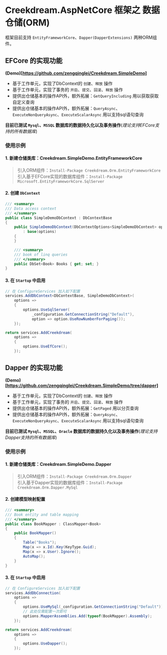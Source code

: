 # Creekdream.AspNetCore 框架之 数据仓储(ORM)

框架目前支持 `EntityFrameworkCore`、`Dapper(DapperExtensions)` 两种ORM组件。

## EFCore 的实现功能

**(Demo)[https://github.com/zengqinglei/Creekdream.SimpleDemo]**

* 基于工作单元，实现了DbContext的 `创建`、`释放` 操作
* 基于工作单元，实现了事务的 `开启`、`提交`、`回滚`、`释放` 操作
* 提供出仓储基本的操作API外，额外拓展：`GetQueryIncluding` 用以获取获取自定义查询
* 提供出仓储基本的操作API外，额外拓展：`QueryAsync`、`ExecuteNonQueryAsync`、`ExecuteScalarAsync` 用以支持sql语句查询

**目前已测试 `Mysql`、`MSSQL` 数据库的数据持久化以及事务操作**(*理论支持EFCore支持的所有数据库*)

### 使用示例

#### 1. 新建仓储类库：Creekdream.SimpleDemo.EntityFrameworkCore

>引入ORM组件：`Install-Package Creekdream.Orm.EntityFrameworkCore`  
引入基于EFCore实现的数据库组件：`Install-Package Microsoft.EntityFrameworkCore.SqlServer`

#### 2. 创建 `DbContext`

``` csharp
/// <summary>
/// Data access context
/// </summary>
public class SimpleDemoDbContext : DbContextBase
{
    public SimpleDemoDbContext(DbContextOptions<SimpleDemoDbContext> options)
        : base(options)
    {
    }

    /// <summary>
    /// book of linq queries
    /// </summary>
    public DbSet<Book> Books { get; set; }
}
```

#### 3. 在 `Startup` 中启用
``` csharp
// 在 ConfigureServices 加入如下配置
services.AddDbContext<DbContextBase, SimpleDemoDbContext>(
    options =>
    {
        options.UseSqlServer(
            _configuration.GetConnectionString("Default"),
            option => option.UseRowNumberForPaging());
    });

return services.AddCreekdream(
    options =>
    {
        options.UseEfCore();
    });
```

## Dapper 的实现功能

**(Demo)[https://github.com/zengqinglei/Creekdream.SimpleDemo/tree/dapper]**

* 基于工作单元，实现了DbContext的 `创建`、`释放` 操作
* 基于工作单元，实现了事务的 `开启`、`提交`、`回滚`、`释放` 操作
* 提供出仓储基本的操作API外，额外拓展：`GetPaged` 用以分页查询
* 提供出仓储基本的操作API外，额外拓展：`QueryAsync`、`ExecuteNonQueryAsync`、`ExecuteScalarAsync` 用以支持sql语句查询

**目前已测试 `Mysql`、`MSSQL`、`Oracle` 数据库的数据持久化以及事务操作**(*理论支持Dapper支持的所有数据库*)

### 使用示例

#### 1. 新建仓储类库：Creekdream.SimpleDemo.Dapper

>引入ORM组件：`Install-Package Creekdream.Orm.Dapper`  
引入基于Dapper实现的数据库组件：`Install-Package Creekdream.Orm.Dapper.MySql`

#### 2. 创建模型映射配置

``` csharp
/// <summary>
/// Book entity and table mapping
/// </summary>
public class BookMapper : ClassMapper<Book>
{
    public BookMapper()
    {
        Table("Books");
        Map(x => x.Id).Key(KeyType.Guid);
        Map(x => x.User).Ignore();
        AutoMap();
    }
}
```

#### 3. 在 `Startup` 中启用
``` csharp
// 在 ConfigureServices 加入如下配置
services.AddDbConnection(
    options =>
    {
        options.UseMySql(_configuration.GetConnectionString("Default"));
        // 此处仅需配置一次即可
        options.MapperAssemblies.Add(typeof(BookMapper).Assembly);
    });

return services.AddCreekdream(
    options =>
    {
        options.UseDapper();
    });
```